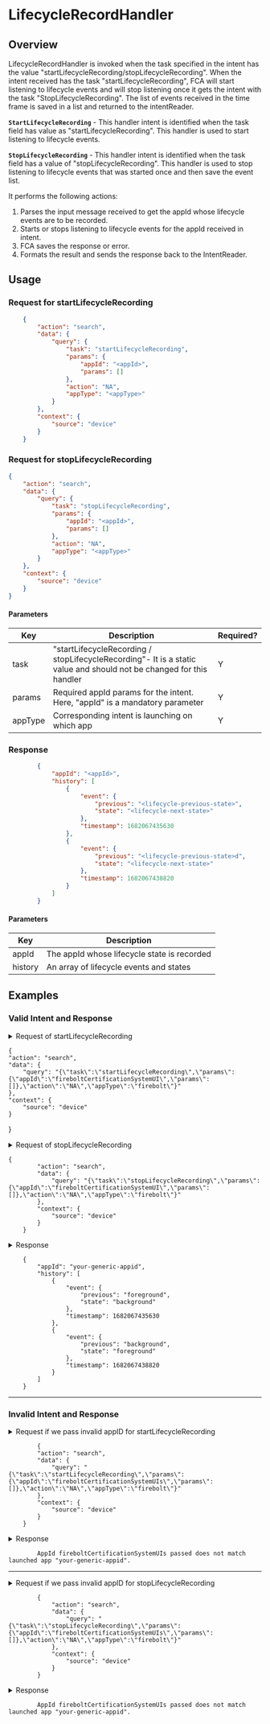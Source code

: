 # LifecycleRecordHandler

## Overview

LifecycleRecordHandler is invoked when the task specified in the intent has the value "startLifecycleRecording/stopLifecycleRecording". When the intent received has the task "startLifecycleRecording", FCA will start listening to lifecycle events and will stop listening once it gets the intent with the task "StopLifecycleRecording". The list of events received in the time frame is saved in a list and returned to the intentReader.

**`StartLifecycleRecording`** - This handler intent is identified when the task field has value as "startLifecycleRecording". This handler is used to start listening to lifecycle events.

**`StopLifecycleRecording`** - This handler intent is identified when the task field has a value of "stopLifecycleRecording". This handler is used to stop listening to lifecycle events that was started once and then save the event list.

It performs the following actions:
1. Parses the input message received to get the appId whose lifecycle events are to be recorded.
2. Starts or stops listening to lifecycle events for the appId received in intent.
3. FCA saves the response or error.
4. Formats the result and sends the response back to the IntentReader.

## Usage

### Request for startLifecycleRecording

```json
    {
        "action": "search",
        "data": {
            "query": {
                "task": "startLifecycleRecording",
                "params": {
                    "appId": "<appId>",
                    "params": []
                },
                "action": "NA",
                "appType": "<appType>"
            }
        },
        "context": {
            "source": "device"
        }
    }
```

### Request for stopLifecycleRecording

```json
{
    "action": "search",
    "data": {
        "query": {
            "task": "stopLifecycleRecording",
            "params": {
                "appId": "<appId>",
                "params": []
            },
            "action": "NA",
            "appType": "<appType>"
        }
    },
    "context": {
        "source": "device"
    }
}
```

#### Parameters

| Key      | Description                                                                                                       | Required? |
|----------|-------------------------------------------------------------------------------------------------------------------|-----------|
| task     | "startLifecycleRecording / stopLifecycleRecording"- It is a static value and should not be changed for this handler | Y         |
| params   | Required appId params for  the intent. Here, "appId" is a mandatory parameter                                     | Y         |
| appType  | Corresponding intent is launching on which app                                                                    | Y         |

### Response

```json
        {
            "appId": "<appId>",
            "history": [
                {
                    "event": {
                        "previous": "<lifecycle-previous-state>",
                        "state": "<lifecycle-next-state>"
                    },
                    "timestamp": 1682067435630
                },
                {
                    "event": {
                        "previous": "<lifecycle-previous-state>d",
                        "state": "<lifecycle-next-state>"
                    },
                    "timestamp": 1682067438820
                }
            ]
        }

```

#### Parameters

| Key       | Description                                                       |
|-----------|-------------------------------------------------------------------|
| appId     | The appId whose lifecycle state is recorded                       |
| history   | An array of lifecycle events and states                           | 


## Examples

### Valid Intent and Response

<details>
    <summary> Request of startLifecycleRecording </summary>
</details>

	{
    "action": "search",
    "data": {
        "query": "{\"task\":\"startLifecycleRecording\",\"params\":{\"appId\":\"fireboltCertificationSystemUI\",\"params\":[]},\"action\":\"NA\",\"appType\":\"firebolt\"}"
    },
    "context": {
        "source": "device"
    }
}

<details>
    <summary> Request of stopLifecycleRecording </summary>
</details>

	{
            "action": "search",
            "data": {
                "query": "{\"task\":\"stopLifecycleRecording\",\"params\":{\"appId\":\"fireboltCertificationSystemUI\",\"params\":[]},\"action\":\"NA\",\"appType\":\"firebolt\"}"
            },
            "context": {
                "source": "device"
            }
        }

<details>
    <summary> Response </summary>
</details>

        {
            "appId": "your-generic-appid",
            "history": [
                {
                    "event": {
                        "previous": "foreground",
                        "state": "background"
                    },
                    "timestamp": 1682067435630
                },
                {
                    "event": {
                        "previous": "background",
                        "state": "foreground"
                    },
                    "timestamp": 1682067438820
                }
            ]
        }

----------------------------------------------------------------------------------------------------------------------

### Invalid Intent and Response

<details>
    <summary>Request if we pass invalid appID for startLifecycleRecording </summary>
</details>

            {
            "action": "search",
            "data": {
                "query": "{\"task\":\"startLifecycleRecording\",\"params\":{\"appId\":\"fireboltCertificationSystemUIs\",\"params\":[]},\"action\":\"NA\",\"appType\":\"firebolt\"}"
            },
            "context": {
                "source": "device"
            }
        }

<details>
    <summary> Response  </summary>
</details>

            AppId fireboltCertificationSystemUIs passed does not match launched app "your-generic-appid".

----------------------------------------------------------------------------------------------------------------------

<details>
    <summary>Request if we pass invalid appID for stopLifecycleRecording </summary>
</details>

            {
                "action": "search",
                "data": {
                    "query": "{\"task\":\"stopLifecycleRecording\",\"params\":{\"appId\":\"fireboltCertificationSystemUIs\",\"params\":[]},\"action\":\"NA\",\"appType\":\"firebolt\"}"
                },
                "context": {
                    "source": "device"
                }
            }


<details>
    <summary> Response  </summary>
</details>

            AppId fireboltCertificationSystemUIs passed does not match launched app "your-generic-appid".